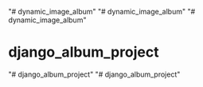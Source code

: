 "# dynamic_image_album" 
"# dynamic_image_album"  "# dynamic_image_album" 
# django_album_project
"# django_album_project" 
"# django_album_project" 
